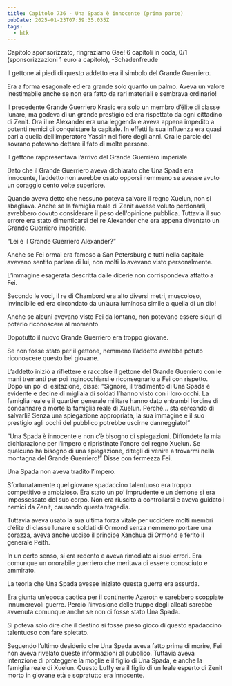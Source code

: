 ```yaml
---
title: Capitolo 736 - Una Spada è innocente (prima parte)
pubDate: 2025-01-23T07:59:35.035Z
tags:
  - htk
---
```


Capitolo sponsorizzato, ringraziamo Gae!
6 capitoli in coda, 0/1 (sponsorizzazioni 1 euro a capitolo),
-Schadenfreude


Il gettone ai piedi di questo addetto era il simbolo del Grande Guerriero.

Era a forma esagonale ed era grande solo quanto un palmo. Aveva un valore inestimabile anche se non era fatto da rari materiali e sembrava ordinario!

Il precedente Grande Guerriero Krasic era solo un membro d’élite di classe lunare, ma godeva di un grande prestigio ed era rispettato da ogni cittadino di Zenit. Ora il re Alexander era una leggenda e aveva appena impedito a potenti nemici di conquistare la capitale. In effetti la sua influenza era quasi pari a quella dell’imperatore Yassin nel fiore degli anni. Ora le parole del sovrano potevano dettare il fato di molte persone.

Il gettone rappresentava l’arrivo del Grande Guerriero imperiale.

Dato che il Grande Guerriero aveva dichiarato che Una Spada era innocente, l’addetto non avrebbe osato opporsi nemmeno se avesse avuto un coraggio cento volte superiore.

Quando aveva detto che nessuno poteva salvare il regno Xuelun, non si sbagliava. Anche se la famiglia reale di Zenit avesse voluto perdonarli, avrebbero dovuto considerare il peso dell'opinione pubblica. Tuttavia il suo errore era stato dimenticarsi del re Alexander che era appena diventato un Grande Guerriero imperiale.

“Lei è il Grande Guerriero Alexander?”

Anche se Fei ormai era famoso a San Petersburg e tutti nella capitale avevano sentito parlare di lui, non molti lo avevano visto personalmente.

L’immagine esagerata descritta dalle dicerie non corrispondeva affatto a Fei.

Secondo le voci, il re di Chambord era alto diversi metri, muscoloso, invincibile ed era circondato da un’aura luminosa simile a quella di un dio!

Anche se alcuni avevano visto Fei da lontano, non potevano essere sicuri di poterlo riconoscere al momento.

Dopotutto il nuovo Grande Guerriero era troppo giovane.

Se non fosse stato per il gettone, nemmeno l’addetto avrebbe potuto riconoscere questo bel giovane.

L’addetto iniziò a riflettere e raccolse il gettone del Grande Guerriero con le mani tremanti per poi inginocchiarsi e riconsegnarlo a Fei con rispetto. Dopo un po’ di esitazione, disse: “Signore, il tradimento di Una Spada è evidente e decine di migliaia di soldati l’hanno visto con i loro occhi. La famiglia reale e il quartier generale militare hanno dato entrambi l’ordine di condannare a morte la famiglia reale di Xuelun. Perché… sta cercando di salvarli? Senza una spiegazione appropriata, la sua immagine e il suo prestigio agli occhi del pubblico potrebbe uscirne danneggiato!”

“Una Spada è innocente e non c’è bisogno di spiegazioni. Diffondete la mia dichiarazione per l’impero e ripristinate l’onore del regno Xuelun. Se qualcuno ha bisogno di una spiegazione, ditegli di venire a trovarmi nella montagna del Grande Guerriero!” Disse con fermezza Fei.

Una Spada non aveva tradito l’impero.

Sfortunatamente quel giovane spadaccino talentuoso era troppo competitivo e ambizioso. Era stato un po’ imprudente e un demone si era impossessato del suo corpo. Non era riuscito a controllarsi e aveva guidato i nemici da Zenit, causando questa tragedia.

Tuttavia aveva usato la sua ultima forza vitale per uccidere molti membri d’élite di classe lunare e soldati di Ormond senza nemmeno portare una corazza, aveva anche ucciso il principe Xanchua di Ormond e ferito il generale Peith.

In un certo senso, si era redento e aveva rimediato ai suoi errori. Era comunque un onorabile guerriero che meritava di essere conosciuto e ammirato.


La teoria che Una Spada avesse iniziato questa guerra era assurda.

Era giunta un’epoca caotica per il continente Azeroth e sarebbero scoppiate innumerevoli guerre. Perciò l’invasione delle truppe degli alleati sarebbe avvenuta comunque anche se non ci fosse stato Una Spada.

Si poteva solo dire che il destino si fosse preso gioco di questo spadaccino talentuoso con fare spietato.

Seguendo l’ultimo desiderio che Una Spada aveva fatto prima di morire, Fei non aveva rivelato queste informazioni al pubblico. Tuttavia aveva intenzione di proteggere la moglie e il figlio di Una Spada, e anche la famiglia reale di Xuelun. Questo Luffy era il figlio di un leale esperto di Zenit morto in giovane età e sopratutto era innocente.
